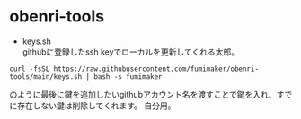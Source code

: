 # obenri-tools

- keys.sh  
githubに登録したssh keyでローカルを更新してくれる太郎。


`curl -fsSL https://raw.githubusercontent.com/fumimaker/obenri-tools/main/keys.sh | bash -s fumimaker`

のように最後に鍵を追加したいgithubアカウント名を渡すことで鍵を入れ、すでに存在しない鍵は削除してくれます。
自分用。
